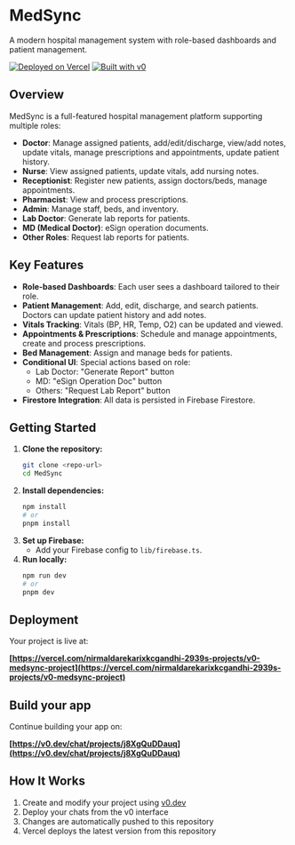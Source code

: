 # MedSync

A modern hospital management system with role-based dashboards and patient management.

[![Deployed on Vercel](https://img.shields.io/badge/Deployed%20on-Vercel-black?style=for-the-badge&logo=vercel)](https://vercel.com/nirmaldarekarixkcgandhi-2939s-projects/v0-medsync-project)
[![Built with v0](https://img.shields.io/badge/Built%20with-v0.dev-black?style=for-the-badge)](https://v0.dev/chat/projects/j8XgQuDDauq)

## Overview

MedSync is a full-featured hospital management platform supporting multiple roles:
- **Doctor**: Manage assigned patients, add/edit/discharge, view/add notes, update vitals, manage prescriptions and appointments, update patient history.
- **Nurse**: View assigned patients, update vitals, add nursing notes.
- **Receptionist**: Register new patients, assign doctors/beds, manage appointments.
- **Pharmacist**: View and process prescriptions.
- **Admin**: Manage staff, beds, and inventory.
- **Lab Doctor**: Generate lab reports for patients.
- **MD (Medical Doctor)**: eSign operation documents.
- **Other Roles**: Request lab reports for patients.

## Key Features

- **Role-based Dashboards**: Each user sees a dashboard tailored to their role.
- **Patient Management**: Add, edit, discharge, and search patients. Doctors can update patient history and add notes.
- **Vitals Tracking**: Vitals (BP, HR, Temp, O2) can be updated and viewed.
- **Appointments & Prescriptions**: Schedule and manage appointments, create and process prescriptions.
- **Bed Management**: Assign and manage beds for patients.
- **Conditional UI**: Special actions based on role:
  - Lab Doctor: "Generate Report" button
  - MD: "eSign Operation Doc" button
  - Others: "Request Lab Report" button
- **Firestore Integration**: All data is persisted in Firebase Firestore.

## Getting Started

1. **Clone the repository:**
   ```bash
   git clone <repo-url>
   cd MedSync
   ```
2. **Install dependencies:**
   ```bash
   npm install
   # or
   pnpm install
   ```
3. **Set up Firebase:**
   - Add your Firebase config to `lib/firebase.ts`.
4. **Run locally:**
   ```bash
   npm run dev
   # or
   pnpm dev
   ```

## Deployment

Your project is live at:

**[https://vercel.com/nirmaldarekarixkcgandhi-2939s-projects/v0-medsync-project](https://vercel.com/nirmaldarekarixkcgandhi-2939s-projects/v0-medsync-project)**

## Build your app

Continue building your app on:

**[https://v0.dev/chat/projects/j8XgQuDDauq](https://v0.dev/chat/projects/j8XgQuDDauq)**

## How It Works

1. Create and modify your project using [v0.dev](https://v0.dev)
2. Deploy your chats from the v0 interface
3. Changes are automatically pushed to this repository
4. Vercel deploys the latest version from this repository
